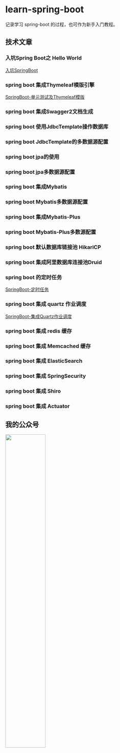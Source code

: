 # learn-spring-boot
记录学习 spring-boot 的过程，也可作为新手入门教程。

## 技术文章

### 入坑Spring Boot之 Hello World

[入坑SpringBoot](https://dddreams.github.io/180710-入坑SpringBoot.html)

### spring boot 集成Thymeleaf模版引擎

[SpringBoot-单元测试及Thymeleaf模版](https://dddreams.github.io/180716-SpringBoot-%E5%8D%95%E5%85%83%E6%B5%8B%E8%AF%95%E5%8F%8AThymeleaf%E6%A8%A1%E7%89%88.html)

### spring boot 集成Swagger2文档生成

### spring boot 使用JdbcTemplate操作数据库

### spring boot JdbcTemplate的多数据源配置

### spring boot jpa的使用

### spring boot jpa多数据源配置

### spring boot 集成Mybatis

### spring boot Mybatis多数据源配置

### spring boot 集成Mybatis-Plus

### spring boot Mybatis-Plus多数源配置

### spring boot 默认数据库链接池 HikariCP

### spring boot 集成阿里数据库连接池Druid

### spring boot 的定时任务

[SpringBoot-定时任务](https://dddreams.github.io/210122-SpringBoot-%E5%AE%9A%E6%97%B6%E4%BB%BB%E5%8A%A1.html)

### spring boot 集成 quartz 作业调度

[SpringBoot-集成Quartz作业调度](https://dddreams.github.io/210125-SpringBoot-%E9%9B%86%E6%88%90Quartz%E4%BD%9C%E4%B8%9A%E8%B0%83%E5%BA%A6.html)

### spring boot 集成 redis 缓存

### spring boot 集成 Memcached 缓存

### spring boot 集成 ElasticSearch

### spring boot 集成 SpringSecurity

### spring boot 集成 Shiro

### spring boot 集成 Actuator

## 我的公众号

<a href="https://sm.ms/image/zP4Vh5trDN3aKIJ" target="_blank">
	<img src="https://i.loli.net/2021/01/26/zP4Vh5trDN3aKIJ.jpg" width="50%" />
</a>

 